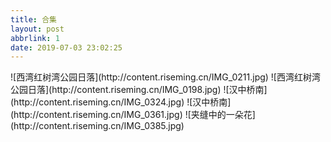 ```yaml
---
title: 合集
layout: post
abbrlink: 1
date: 2019-07-03 23:02:25
---
```


<div class="justified-gallery">
![西湾红树湾公园日落](http://content.riseming.cn/IMG_0211.jpg)
![西湾红树湾公园日落](http://content.riseming.cn/IMG_0198.jpg)
![汉中桥南](http://content.riseming.cn/IMG_0324.jpg)
![汉中桥南](http://content.riseming.cn/IMG_0361.jpg)
![夹缝中的一朵花](http://content.riseming.cn/IMG_0385.jpg)
</div>
